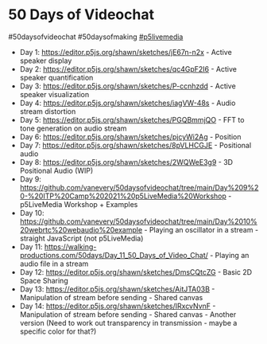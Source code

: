 # 50 Days of Videochat

#50daysofvideochat #50daysofmaking [#p5livemedia](https://github.com/vanevery/p5livemedia)

- Day 1: https://editor.p5js.org/shawn/sketches/jE67n-n2x - Active speaker display
- Day 2: https://editor.p5js.org/shawn/sketches/qc4GpF2I6 - Active speaker quantification
- Day 3: https://editor.p5js.org/shawn/sketches/P-ccnhzdd - Active speaker visualization
- Day 4: https://editor.p5js.org/shawn/sketches/iagVW-48s - Audio stream distortion
- Day 5: https://editor.p5js.org/shawn/sketches/PGQBmmjQO - FFT to tone generation on audio stream
- Day 6: https://editor.p5js.org/shawn/sketches/pjcyWi2Ag - Position
- Day 7: https://editor.p5js.org/shawn/sketches/8pVLHCGJE - Positional audio
- Day 8: https://editor.p5js.org/shawn/sketches/2WQWeE3g9 - 3D Positional Audio (WIP)
- Day 9: https://github.com/vanevery/50daysofvideochat/tree/main/Day%209%20-%20ITP%20Camp%202021%20p5LiveMedia%20Workshop - p5LiveMedia Workshop + Examples
- Day 10: https://github.com/vanevery/50daysofvideochat/tree/main/Day%2010%20webrtc%20webaudio%20example - Playing an oscillator in a stream - straight JavaScript (not p5LiveMedia)
- Day 11: https://walking-productions.com/50days/Day_11_50_Days_of_Video_Chat/ - Playing an audio file in a stream
- Day 12: https://editor.p5js.org/shawn/sketches/DmsCQtcZG - Basic 2D Space Sharing
- Day 13: https://editor.p5js.org/shawn/sketches/AitJTA03B - Manipulation of stream before sending - Shared canvas
- Day 14: https://editor.p5js.org/shawn/sketches/IRxcvNvnF - Manipulation of stream before sending - Shared canvas - Another version
(Need to work out transparency in transmission - maybe a specific color for that?)




